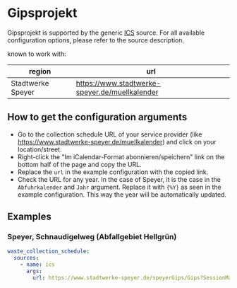 # Gipsprojekt

Gipsprojekt is supported by the generic [ICS](/doc/source/ics.md) source. For all available configuration options, please refer to the source description.

known to work with:

| region | url |
| ------ | --- |
| Stadtwerke Speyer | <https://www.stadtwerke-speyer.de/muellkalender> |


## How to get the configuration arguments

- Go to the collection schedule URL of your service provider (like <https://www.stadtwerke-speyer.de/muellkalender>) and click on your location/street.
- Right-click the "Im iCalendar-Format abonnieren/speichern" link on the bottom half of the page and copy the URL.
- Replace the `url` in the example configuration with the copied link.
- Check the URL for any year. In the case of Speyer, it is the case in the `Abfuhrkalender` and `Jahr` argument. Replace it with `{%Y}` as seen in the example configuration. This way the year will be automatically updated.

## Examples

### Speyer, Schnaudigelweg (Abfallgebiet Hellgrün)

```yaml
waste_collection_schedule:
  sources:
    - name: ics
      args:
        url: https://www.stadtwerke-speyer.de/speyerGips/Gips?SessionMandant=Speyer&Anwendung=Abfuhrkalender&Methode=TermineAnzeigenICS&Mandant=Speyer&Abfuhrkalender=Speyer{%Y}&Bezirk_ID=22&Jahr={%Y}
```
